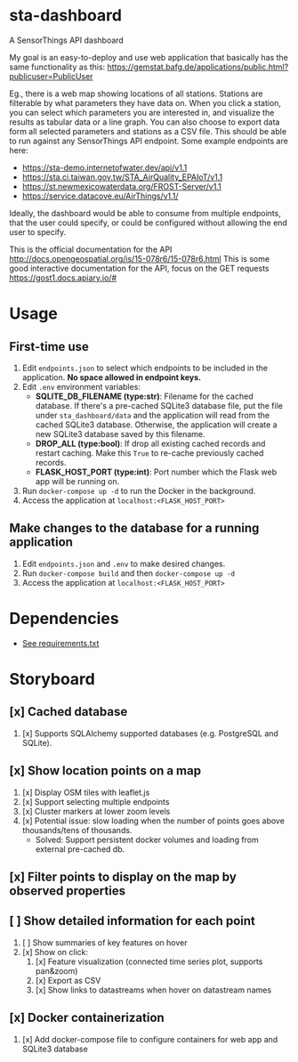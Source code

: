 # sta-dashboard
A SensorThings API dashboard

My goal is an easy-to-deploy and use web application that basically has the same functionality as this: https://gemstat.bafg.de/applications/public.html?publicuser=PublicUser
 
Eg., there is a web map showing locations of all stations. Stations are filterable by what parameters they have data on. When you click a station, you can select which parameters you are interested in, and visualize the results as tabular data or a line graph. You can also choose to export data form all selected parameters and stations as a CSV file. This should be able to run against any SensorThings API endpoint. Some example endpoints are here:
 
* https://sta-demo.internetofwater.dev/api/v1.1
* https://sta.ci.taiwan.gov.tw/STA_AirQuality_EPAIoT/v1.1
* https://st.newmexicowaterdata.org/FROST-Server/v1.1
* https://service.datacove.eu/AirThings/v1.1/
 
Ideally, the dashboard would be able to consume from multiple endpoints, that the user could specify, or could be configured without allowing the end user to specify.
 
This is the official documentation for the API http://docs.opengeospatial.org/is/15-078r6/15-078r6.html
This is some good interactive documentation for the API, focus on the GET requests https://gost1.docs.apiary.io/#

# Usage

## First-time use
1. Edit `endpoints.json` to select which endpoints to be included in the application. **No space allowed in endpoint keys.**
2. Edit `.env` environment variables:
    - **SQLITE_DB_FILENAME (type:str)**: Filename for the cached database. If there's a pre-cached SQLite3 database file, put the file under `sta_dashboard/data` and the application will read from the cached SQLite3 database. Otherwise, the application will create a new SQLite3 database saved by this filename.
    - **DROP_ALL (type:bool)**: If drop all existing cached records and restart caching. Make this `True` to re-cache previously cached records.
    - **FLASK_HOST_PORT (type:int)**: Port number which the Flask web app will be running on.
3. Run `docker-compose up -d` to run the Docker in the background.
4. Access the application at `localhost:<FLASK_HOST_PORT>`

## Make changes to the database for a running application
1. Edit `endpoints.json` and `.env` to make desired changes.
2. Run `docker-compose build` and then `docker-compose up -d`
3. Access the application at `localhost:<FLASK_HOST_PORT>`

# Dependencies
- [See requirements.txt](requirements.txt)

# Storyboard
## [x] Cached database
1. [x] Supports SQLAlchemy supported databases (e.g. PostgreSQL and SQLite).
## [x] Show location points on a map
1. [x] Display OSM tiles with leaflet.js
2. [x] Support selecting multiple endpoints
3. [x] Cluster markers at lower zoom levels
4. [x] Potential issue: slow loading when the number of points goes above thousands/tens of thousands.
    - Solved: Support persistent docker volumes and loading from external pre-cached db.

## [x] Filter points to display on the map by observed properties
## [ ] Show detailed information for each point
1. [ ] Show summaries of key features on hover
2. [x] Show on click:
    1. [x] Feature visualization (connected time series plot, supports pan&zoom)
    2. [x] Export as CSV
    3. [x] Show links to datastreams when hover on datastream names
## [x] Docker containerization
1. [x] Add docker-compose file to configure containers for web app and SQLite3 database
